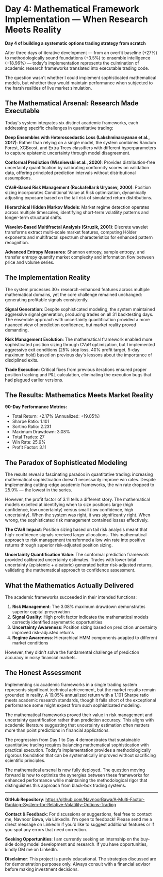 # Day 4: Mathematical Framework Implementation — When Research Meets Reality

**Day 4 of building a systematic options trading strategy from scratch**

After three days of iterative development — from an overfit baseline (+27%) to methodologically sound foundations (+3.5%) to ensemble intelligence (+18.96%) — today's implementation represents the culmination of academic research frameworks translated into executable trading code.

The question wasn't whether I could implement sophisticated mathematical models, but whether they would maintain performance when subjected to the harsh realities of live market simulation.

## The Mathematical Arsenal: Research Made Executable

Today's system integrates six distinct academic frameworks, each addressing specific challenges in quantitative trading:

**Deep Ensembles with Heteroscedastic Loss (Lakshminarayanan et al., 2017)**: Rather than relying on a single model, the system combines Random Forest, XGBoost, and Extra Trees classifiers with different hyperparameters to capture epistemic uncertainty through model disagreement.

**Conformal Prediction (Wisniewski et al., 2020)**: Provides distribution-free uncertainty quantification by calibrating conformity scores on validation data, offering principled prediction intervals without distributional assumptions.

**CVaR-Based Risk Management (Rockafellar & Uryasev, 2000)**: Position sizing incorporates Conditional Value at Risk optimization, dynamically adjusting exposure based on the tail risk of simulated return distributions.

**Hierarchical Hidden Markov Models**: Market regime detection operates across multiple timescales, identifying short-term volatility patterns and longer-term structural shifts.

**Wavelet-Based Multifractal Analysis (Struzik, 2001)**: Discrete wavelet transforms extract multi-scale market features, computing Hölder exponents and multifractal spectrum characteristics for enhanced pattern recognition.

**Advanced Entropy Measures**: Shannon entropy, sample entropy, and transfer entropy quantify market complexity and information flow between price and volume series.

## The Implementation Reality

The system processes 30+ research-enhanced features across multiple mathematical domains, yet the core challenge remained unchanged: generating profitable signals consistently.

**Signal Generation**: Despite sophisticated modeling, the system maintained aggressive signal generation, producing trades on all 31 backtesting days. The ensemble approach with uncertainty quantification provided a more nuanced view of prediction confidence, but market reality proved demanding.

**Risk Management Evolution**: The mathematical framework enabled more sophisticated position sizing through CVaR optimization, but I implemented aggressive exit conditions (25% stop loss, 40% profit target, 5-day maximum hold) based on previous day's lessons about the importance of disciplined exits.

**Trade Execution**: Critical fixes from previous iterations ensured proper position tracking and P&L calculation, eliminating the execution bugs that had plagued earlier versions.

## The Results: Mathematics Meets Market Reality

**90-Day Performance Metrics:**
- Total Return: +2.17% (Annualized: +19.05%)
- Sharpe Ratio: 1.101
- Sortino Ratio: 2.231
- Maximum Drawdown: 3.08%
- Total Trades: 27
- Win Rate: 25.9%
- Profit Factor: 3.11

## The Paradox of Sophisticated Modeling

The results reveal a fascinating paradox in quantitative trading: increasing mathematical sophistication doesn't necessarily improve win rates. Despite implementing cutting-edge academic frameworks, the win rate dropped to 25.9% — the lowest in the series.

However, the profit factor of 3.11 tells a different story. The mathematical models excelled at identifying when to size positions large (high confidence, low uncertainty) versus small (low confidence, high uncertainty). When the system was right, it was significantly right. When wrong, the sophisticated risk management contained losses effectively.

**The CVaR Impact**: Position sizing based on tail risk analysis meant that high-confidence signals received larger allocations. This mathematical approach to risk management transformed a low win rate into positive returns through superior risk-adjusted position sizing.

**Uncertainty Quantification Value**: The conformal prediction framework provided calibrated uncertainty estimates. Trades with lower total uncertainty (epistemic + aleatoric) generated better risk-adjusted returns, validating the mathematical approach to confidence assessment.

## What the Mathematics Actually Delivered

The academic frameworks succeeded in their intended functions:

1. **Risk Management**: The 3.08% maximum drawdown demonstrates superior capital preservation
2. **Signal Quality**: High profit factor indicates the mathematical models correctly identified asymmetric opportunities
3. **Uncertainty Awareness**: Position sizing based on prediction uncertainty improved risk-adjusted returns
4. **Regime Awareness**: Hierarchical HMM components adapted to different market conditions

However, they didn't solve the fundamental challenge of prediction accuracy in noisy financial markets.

## The Honest Assessment

Implementing six academic frameworks in a single trading system represents significant technical achievement, but the market results remain grounded in reality. A 19.05% annualized return with a 1.101 Sharpe ratio meets academic research standards, though it falls short of the exceptional performance some might expect from such sophisticated modeling.

The mathematical frameworks proved their value in risk management and uncertainty quantification rather than prediction accuracy. This aligns with academic literature suggesting that uncertainty estimation often matters more than point predictions in financial applications.

The progression from Day 1 to Day 4 demonstrates that sustainable quantitative trading requires balancing mathematical sophistication with practical execution. Today's implementation provides a methodologically rigorous foundation that can be systematically improved without sacrificing scientific principles.

The mathematical arsenal is now fully deployed. The question moving forward is how to optimize the synergies between these frameworks for enhanced performance while maintaining the methodological rigor that distinguishes this approach from black-box trading systems.

---

**GitHub Repository**: https://github.com/NavnoorBawa/A-Multi-Factor-Ranking-System-for-Relative-Volatility-Options-Trading

**Contact & Feedback**: For discussions or suggestions, feel free to contact me, Navnoor Bawa, via LinkedIn. I'm open to feedback! Please send me a direct message on LinkedIn if you'd like to suggest additional features or if you spot any errors that need correction.

**Seeking Opportunities**: I am currently seeking an internship on the buy-side doing model development and research. If you have opportunities, kindly DM me on LinkedIn.

**Disclaimer**: This project is purely educational. The strategies discussed are for demonstration purposes only. Always consult with a financial advisor before making investment decisions.
